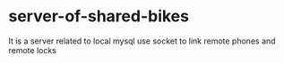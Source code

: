 # server-of-shared-bikes
It is a server related to local mysql
use socket to link remote phones and remote locks
